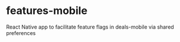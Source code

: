 # features-mobile
React Native app to facilitate feature flags in deals-mobile via shared preferences
